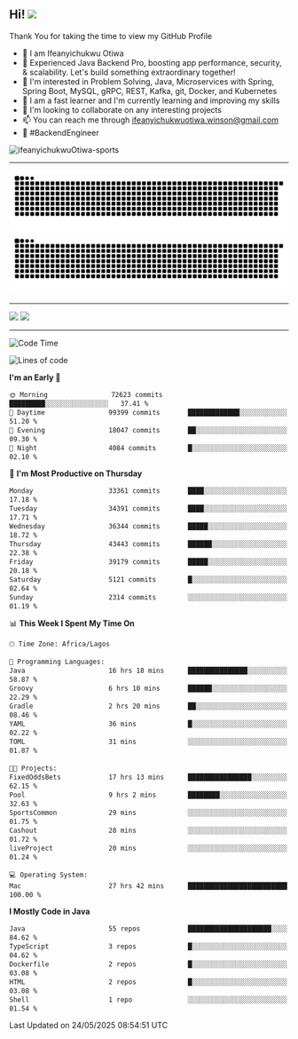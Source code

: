 <!-- BLOG-POST-LIST:START --><!-- BLOG-POST-LIST:END -->

## Hi! <img src="https://media.giphy.com/media/hvRJCLFzcasrR4ia7z/giphy.gif" width="4%"> 

Thank You for taking the time to view my GitHub Profile

- 👋 I am Ifeanyichukwu Otiwa
- 🚀 Experienced Java Backend Pro, boosting app performance, security, & scalability. Let's build something extraordinary together!
- 👀 I'm interested in Problem Solving, Java, Microservices with Spring, Spring Boot, MySQL, gRPC, REST, Kafka, git, Docker, and Kubernetes
- 🌱 I am a fast learner and I'm currently learning and improving my skills
- 💞️ I'm looking to collaborate on any interesting projects
- 📫 You can reach me through ifeanyichukwuotiwa.winson@gmail.com
- 🚀 #BackendEngineer

<p align="left" marginTop="10px"> <img src="https://komarev.com/ghpvc/?username=ifeanyichukwuOtiwa-sports&label=Profile%20views&color=0e75b6&style=for-the-badge" alt="ifeanyichukwuOtiwa-sports" /> </p>

***

<!--🐍📈SNAKEGRAPH / 🌐WEBSITE: https://github.com/Platane/snk -->
![github contribution grid snake animation](https://raw.githubusercontent.com/ifeanyichukwuOtiwa-sports/ifeanyichukwuOtiwa-sports/output/github-contribution-grid-snake-dark.svg#gh-dark-mode-only)![github contribution grid snake animation](https://raw.githubusercontent.com/ifeanyichukwuOtiwa-sports/ifeanyichukwuOtiwa-sports/output/github-contribution-grid-snake.svg#gh-light-mode-only)

***

<p float="left">
  <img float="left" src="https://github-readme-stats.vercel.app/api?username=ifeanyichukwuOtiwa-sports&count_private=true&include_all_commits=true&theme=react&show_icons=true" />
  <img float="right" src="https://github-readme-stats.vercel.app/api/top-langs/?username=ifeanyichukwuOtiwa-sports&layout=compact&show_icons=true&theme=react" /> 
</p>

***



<!--START_SECTION:waka-->
![Code Time](http://img.shields.io/badge/Code%20Time-3%2C726%20hrs%2013%20mins-blue)

![Lines of code](https://img.shields.io/badge/From%20Hello%20World%20I%27ve%20Written-52.4%20million%20lines%20of%20code-blue)

**I'm an Early 🐤** 

```text
🌞 Morning                72623 commits       █████████░░░░░░░░░░░░░░░░   37.41 % 
🌆 Daytime                99399 commits       █████████████░░░░░░░░░░░░   51.20 % 
🌃 Evening                18047 commits       ██░░░░░░░░░░░░░░░░░░░░░░░   09.30 % 
🌙 Night                  4084 commits        █░░░░░░░░░░░░░░░░░░░░░░░░   02.10 % 
```
📅 **I'm Most Productive on Thursday** 

```text
Monday                   33361 commits       ████░░░░░░░░░░░░░░░░░░░░░   17.18 % 
Tuesday                  34391 commits       ████░░░░░░░░░░░░░░░░░░░░░   17.71 % 
Wednesday                36344 commits       █████░░░░░░░░░░░░░░░░░░░░   18.72 % 
Thursday                 43443 commits       ██████░░░░░░░░░░░░░░░░░░░   22.38 % 
Friday                   39179 commits       █████░░░░░░░░░░░░░░░░░░░░   20.18 % 
Saturday                 5121 commits        █░░░░░░░░░░░░░░░░░░░░░░░░   02.64 % 
Sunday                   2314 commits        ░░░░░░░░░░░░░░░░░░░░░░░░░   01.19 % 
```


📊 **This Week I Spent My Time On** 

```text
🕑︎ Time Zone: Africa/Lagos

💬 Programming Languages: 
Java                     16 hrs 18 mins      ███████████████░░░░░░░░░░   58.87 % 
Groovy                   6 hrs 10 mins       ██████░░░░░░░░░░░░░░░░░░░   22.29 % 
Gradle                   2 hrs 20 mins       ██░░░░░░░░░░░░░░░░░░░░░░░   08.46 % 
YAML                     36 mins             █░░░░░░░░░░░░░░░░░░░░░░░░   02.22 % 
TOML                     31 mins             ░░░░░░░░░░░░░░░░░░░░░░░░░   01.87 % 

🐱‍💻 Projects: 
FixedOddsBets            17 hrs 13 mins      ████████████████░░░░░░░░░   62.15 % 
Pool                     9 hrs 2 mins        ████████░░░░░░░░░░░░░░░░░   32.63 % 
SportsCommon             29 mins             ░░░░░░░░░░░░░░░░░░░░░░░░░   01.75 % 
Cashout                  28 mins             ░░░░░░░░░░░░░░░░░░░░░░░░░   01.72 % 
liveProject              20 mins             ░░░░░░░░░░░░░░░░░░░░░░░░░   01.24 % 

💻 Operating System: 
Mac                      27 hrs 42 mins      █████████████████████████   100.00 % 
```

**I Mostly Code in Java** 

```text
Java                     55 repos            █████████████████████░░░░   84.62 % 
TypeScript               3 repos             █░░░░░░░░░░░░░░░░░░░░░░░░   04.62 % 
Dockerfile               2 repos             █░░░░░░░░░░░░░░░░░░░░░░░░   03.08 % 
HTML                     2 repos             █░░░░░░░░░░░░░░░░░░░░░░░░   03.08 % 
Shell                    1 repo              ░░░░░░░░░░░░░░░░░░░░░░░░░   01.54 % 
```




 Last Updated on 24/05/2025 08:54:51 UTC
<!--END_SECTION:waka-->

<!--
<p align="center">
![trophy](https://github-profile-trophy.vercel.app/?username=ifeanyichukwuOtiwa-sports&theme=onedark) (https://github.com/ryo-ma/github-profile-trophy)
</p>
-->

<!---
ifeanyi-otiwa/ifeanyi-otiwa is a ✨ special ✨ repository because its `README.md` (this file) appears on your GitHub profile.
You can click the Preview link to take a look at your changes.
--->
